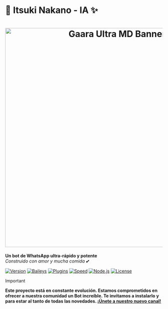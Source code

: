 # 🎀 Itsuki Nakano - IA ✨

<!-- Banner -->
<h1 align="center">
  <img src="https://files.catbox.moe/15voeu.jpg" width="700" alt="Gaara Ultra MD Banner"/>

</h1>

**Un bot de WhatsApp ultra-rápido y potente**  
*Construido con amor y mucha comida 💕*

[![Version](https://img.shields.io/badge/Version-2.0.0-pink.svg)]()
[![Baileys](https://img.shields.io/badge/Baileys-Multi--Device-blue.svg)]()
[![Plugins](https://img.shields.io/badge/Plugins-1000+-success.svg)]()
[![Speed](https://img.shields.io/badge/Speed-⚡Ultra--Fast-yellow.svg)]()
[![Node.js](https://img.shields.io/badge/Node.js-18+-green.svg)]()
[![License](https://img.shields.io/badge/License-MIT-orange.svg)]()

</div>

> [!IMPORTANT]
> **Este proyecto está en constante evolución. Estamos comprometidos en ofrecer a nuestra comunidad un Bot increíble. Te invitamos a instalarlo y para estar al tanto de todas las novedades. [¡Únete a nuestro nuevo canal!](https://whatsapp.com/channel/0029VbBBn9R4NViep4KwCT3Z)**
